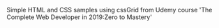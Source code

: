 Simple HTML and CSS samples using cssGrid from Udemy course 'The Complete Web Developer in 2019:Zero to Mastery'
